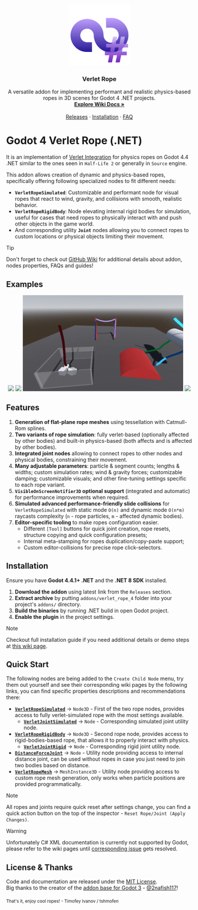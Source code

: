 <p align="center"><img height="165" alt="Verlet Rope Logo" src="/icon.svg"/></p>
<h3 align="center">Verlet Rope</h3>
<p align="center">
  A versatile addon for implementing performant and realistic physics-based ropes in 3D scenes for Godot 4 .NET projects.
  <br>
  <a href="https://github.com/Tshmofen/verlet-rope-4/wiki"><strong>Explore Wiki Docs »</strong></a>
  <br>
  <br>
  <a href="https://github.com/Tshmofen/verlet-rope-4/releases">Releases</a>
  ·
  <a href="https://github.com/Tshmofen/verlet-rope-4/wiki/Guide-%E2%80%90-Installation">Installation</a>
  ·
  <a href="https://github.com/Tshmofen/verlet-rope-4/wiki/Guide-%E2%80%90-FAQ">FAQ</a>
</p>

# Godot 4 Verlet Rope (.NET)
It is an implementation of [Verlet Integration](https://en.wikipedia.org/wiki/Verlet_integration) for physics ropes on Godot 4.4 .NET similar to the ones seen in `Half-Life 2` or generally in `Source` engine.

This addon allows creation of dynamic and physics-based ropes, specifically offering following specialized nodes to fit different needs:
* **`VerletRopeSimulated`**: Customizable and performant node for visual ropes that react to wind, gravity, and collisions with smooth, realistic behavior.
* **`VerletRopeRigidBody`**: Node elevating internal rigid bodies for simulation, useful for cases that need ropes to physically interact with and push other objects in the game world.
* And corresponding utility **`Joint`** nodes allowing you to connect ropes to custom locations or physical objects limiting their movement.

> [!TIP]
> Don't forget to check out [GitHub Wiki](https://github.com/Tshmofen/verlet-rope-4/wiki) for additional details about addon, nodes properties, FAQs and guides! 

## Examples
<p align="center">
 <img height=260 src="/images/example_physics_01.gif"/>
 <img height=260 src="/images/example_physics_02.gif"/>
 <img height=260 src="/images/example_physics_03.gif"/>
 <img height=260 src="/images/example_game_01.gif"/>
</p>

## Features
1. **Generation of flat-plane rope meshes** using tessellation with Catmull-Rom splines.
2. **Two variants of rope simulation**: fully verlet-based (optionally affected by other bodies) and built-in physics-based (both affects and is affected by other bodies).
3. **Integrated joint nodes** allowing to connect ropes to other nodes and physical bodies, constraining their movement.
4. **Many adjustable parameters**: particle & segment counts; lengths & widths; custom simulation rates; wind & gravity forces; customizable damping; customizable visuals; and other fine-tuning settings specific to each rope variant.
5. **`VisibleOnScreenNotifier3D` optional support** (integrated and automatic) for performance improvements when required.
6. **Simulated advanced performance-friendly slide collisions** for `VerletRopeSimulated` with static mode `O(n)` and dynamic mode `O(n*m)` raycasts complexity (`n` - rope particles, `m` - affected dynamic bodies).
7. **Editor-specific tooling** to make ropes configuration easier.
   * Different `[Tool]` buttons for quick joint creation, rope resets, structure copying and quick configuration presets;
   * Internal meta-stamping for ropes duplication/copy-paste support;
   * Custom editor-collisions for precise rope click-selectors.

## Installation
Ensure you have **Godot 4.4.1+ .NET** and the **.NET 8 SDK** installed.
1. **Download the addon** using latest link from the `Releases` section.
2. **Extract archive** by putting `addons/verlet_rope_4` folder into your project's `addons/` directory.
3. **Build the binaries** by running .NET build in open Godot project.
4. **Enable the plugin** in the project settings.

> [!NOTE]  
> Checkout full installation guide if you need additional details or demo steps at [this wiki page](https://github.com/Tshmofen/verlet-rope-4/wiki/Guide-%E2%80%90-Installation).

## Quick Start
The following nodes are being added to the `Create Child Node` menu, try them out yourself and see their corresponding wiki pages by the following links, you can find specific properties descriptions and recommendations there:
* **[`VerletRopeSimulated`](https://github.com/Tshmofen/verlet-rope-4/wiki/Documentation-%E2%80%90-VerletRopeSimulated)** -> `Node3D` - First of the two rope nodes, provides access to fully verlet-simulated rope with the most settings available.
  * **[`VerletJointSimulated`](https://github.com/Tshmofen/verlet-rope-4/wiki/Documentation-%E2%80%90-VerletJointSimulated)** -> `Node` - Corresponding simulated joint utility node.
* **[`VerletRopeRigidBody`](https://github.com/Tshmofen/verlet-rope-4/wiki/Documentation-%E2%80%90-VerletRopeRigidBody)** -> `Node3D` - Second rope node, provides access to rigid-bodies-based rope, that allows it to properly interact with physics. 
  * **[`VerletJointRigid`](https://github.com/Tshmofen/verlet-rope-4/wiki/Documentation-%E2%80%90-VerletJointRigid)** -> `Node` - Corresponding rigid joint utility node.
* **[`DistanceForceJoint`](https://github.com/Tshmofen/verlet-rope-4/wiki/Documentation-%E2%80%90-DistanceForceJoint)** -> `Node` - Utility node providing access to internal distance joint, can be used without ropes in case you just need to join two bodies based on distance. 
* **[`VerletRopeMesh`](https://github.com/Tshmofen/verlet-rope-4/wiki/Documentation-%E2%80%90-VerletRopeMesh)** -> `MeshInstance3D` - Utility node providing access to custom rope mesh generation, only works when particle positions are provided programmatically.

> [!NOTE]  
> All ropes and joints require quick reset after settings change, you can find a quick action button on the top of the inspector - `Reset Rope/Joint (Apply Changes)`.

> [!WARNING]  
> Unfortunately C# XML documentation is currently not supported by Godot, please refer to the wiki pages until [corresponding issue](https://github.com/godotengine/godot-proposals/issues/8269) gets resolved.

## License & Thanks
Code and documentation are released under the [MIT License](/LICENSE).  
Big thanks to the creator of the [addon base for Godot 3](https://github.com/2nafish117/godot-verlet-rope) - [@2nafish117](https://github.com/2nafish117)!

<sub>That's it, enjoy cool ropes! - Timofey Ivanov / tshmofen</sub>
